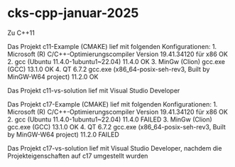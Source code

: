 # cks-cpp-januar-2025

Zu C++11

Das Projekt c11-Example (CMAKE) lief mit folgenden Konfigurationen:
    1. Microsoft (R) C/C++-Optimierungscompiler Version 19.41.34120 für x86         OK
    2. gcc (Ubuntu 11.4.0-1ubuntu1~22.04) 11.4.0                                    OK
    3. MinGw (Clion) gcc.exe (GCC) 13.1.0                                           OK
    4. QT 6.7.2 gcc.exe (x86_64-posix-seh-rev3, Built by MinGW-W64 project) 11.2.0  OK


Das Projekt c11-vs-solution
    lief mit Visual Studio Developer


Das Projekt c17-Example (CMAKE) lief mit folgenden Konfigurationen:
    1. Microsoft (R) C/C++-Optimierungscompiler Version 19.41.34120 für x86         OK
    2. gcc (Ubuntu 11.4.0-1ubuntu1~22.04) 11.4.0                                    FAILED
    3. MinGw (Clion) gcc.exe (GCC) 13.1.0                                           OK
    4. QT 6.7.2 gcc.exe (x86_64-posix-seh-rev3, Built by MinGW-W64 project) 11.2.0  FAILED


Das Projekt c17-vs-solution
    lief mit Visual Studio Developer, nachdem die Projekteigenschaften auf c17 umgestellt wurden

